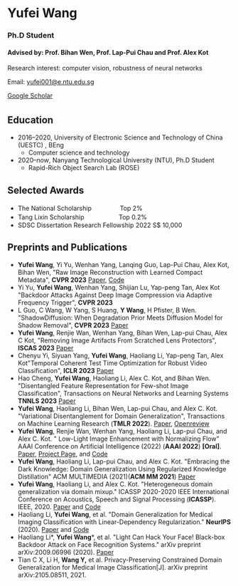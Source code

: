 # Yufei Wang
### Ph.D Student
#### Advised by: Prof. Bihan Wen, Prof. Lap-Pui Chau and Prof. Alex Kot
Research interest: computer vision, robustness of neural networks

Email: yufei001@e.ntu.edu.sg

[Google Scholar](https://scholar.google.com/citations?user=jLd1l_sAAAAJ)
## Education　
- 2016–2020,  University of Electronic Science and Technology of China (UESTC) , BEng
  - Computer science and technology
- 2020–*now*,  Nanyang Technological University (NTU), Ph.D Student
  - Rapid-Rich Object Search Lab (ROSE) 


## Selected Awards
- The National Scholarship 　　　　                Top 2% 
- Tang Lixin Scholarship 　　　　　                Top 0.2% 
- SDSC Dissertation Research Fellowship 2022     S$ 10,000
 
## Preprints and Publications
- **Yufei Wang**, Yi Yu, Wenhan Yang, Lanqing Guo, Lap-Pui Chau, Alex Kot, Bihan Wen, "Raw Image Reconstruction with Learned Compact Metadata", **CVPR 2023** [Paper](https://arxiv.org/pdf/2302.12995.pdf), [Code](https://github.com/wyf0912/R2LCM)
- Yi Yu, **Yufei Wang**, Wenhan Yang, Shijian Lu, Yap-peng Tan, Alex Kot "Backdoor Attacks Against Deep Image Compression via Adaptive Frequency Trigger", **CVPR 2023**
- L Guo, C Wang, W Yang, S Huang, **Y Wang**, H Pfister, B Wen. "ShadowDiffusion: When Degradation Prior Meets Diffusion Model for Shadow Removal", **CVPR 2023** [Paper](https://arxiv.org/pdf/2212.04711.pdf)
- **Yufei Wang**, Renjie Wan, Wenhan Yang, Bihan Wen, Lap-pui Chau, Alex C Kot, "Removing Image Artifacts From Scratched Lens Protectors", **ISCAS 2023** [Paper](https://arxiv.org/pdf/2302.05746.pdf)
- Chenyu Yi, Siyuan Yang, **Yufei Wang**, Haoliang Li, Yap-peng Tan, Alex Kot"Temporal Coherent Test Time Optimization for Robust Video Classification", **ICLR 2023** [Paper](https://openreview.net/forum?id=-t4D61w4zvQ)
- Hao Cheng, **Yufei Wang**, Haoliang Li, Alex C. Kot, and Bihan Wen. "Disentangled Feature Representation for Few-shot Image Classification", Transactions on Neural Networks and Learning Systems **TNNLS 2023** [Paper](https://arxiv.org/pdf/2109.12548.pdf)
- **Yufei Wang**, Haoliang Li, Bihan Wen, Lap-pui Chau, and Alex C. Kot. "Variational Disentanglement for Domain Generalization", Transactions on Machine Learning Research (**TMLR 2022**).  [Paper](https://arxiv.org/pdf/2109.05826.pdf), [Openreview](https://openreview.net/forum?id=fudOtITMIZ)
- **Yufei Wang**, Renjie Wan, Wenhan Yang, Haoliang Li, Lap-pui Chau, and Alex C. Kot. "	Low-Light Image Enhancement with Normalizing Flow" AAAI Conference on Artificial Intelligence (2022) (**AAAI 2022**) **[Oral]**.  [Paper](https://arxiv.org/pdf/2109.05923.pdf), [Project Page](https://wyf0912.github.io/LLFlow/), and [Code](https://github.com/wyf0912/LLFlow)
- **Yufei Wang**, Haoliang Li, Lap-pui Chau, and Alex C. Kot. "Embracing the Dark Knowledge: Domain Generalization Using Regularized Knowledge Distillation" ACM MULTIMEDIA (2021)(**ACM MM 2021**) [Paper](https://arxiv.org/pdf/2107.02629.pdf)
- **Yufei Wang**, Haoliang Li, and Alex C. Kot. "Heterogeneous domain generalization via domain mixup." ICASSP 2020-2020 IEEE International Conference on Acoustics, Speech and Signal Processing (**ICASSP**). IEEE, 2020. [Paper](https://arxiv.org/pdf/2009.05448.pdf) and [Code](https://github.com/wyf0912/MIXALL)
- Haoliang Li, **Yufei Wang**, et al. "Domain Generalization for Medical Imaging Classification with Linear-Dependency Regularization." **NeurIPS** (2020). [Paper](https://arxiv.org/pdf/2009.12829.pdf) and [Code](https://github.com/wyf0912/LDDG)
- Haoliang Li*, **Yufei Wang***,  et al. "Light Can Hack Your Face! Black-box Backdoor Attack on Face Recognition Systems." arXiv preprint arXiv:2009.06996 (2020). [Paper](https://arxiv.org/pdf/2009.06996.pdf)
- Tian C X, Li H, **Wang Y,** et al. Privacy-Preserving Constrained Domain Generalization for Medical Image Classification[J]. arXiv preprint arXiv:2105.08511, 2021. 
